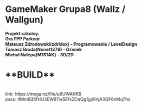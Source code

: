 # GameMaker Grupa8 (Wallz / Wallgun) </br>
**Projekt szkolny. </br>
Gra FPP Parkour </br>
Mateusz Zdrodowski(zdridox) - Programowanie / LevelDesign </br>
Tomasz Broda(Nonet1379) - Dzwiek </br>
Michał Nalepa(M1S1AK) - 3D/2D** </br>
<h1> **BUILD** </h1> </br>
 link: https://mega.nz/file/u8UWAKKB </br>
 pass: tlMmB35fHU3EW8Tw5EfxZOaQg1jgI0njA3QF6nMq7hs
